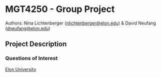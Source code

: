 # MGT4250 - Group Project
Authors: Nina Lichtenberger (nlichtenberger@elon.edu) & David Neufang (dneufang@elon.edu)

## Project Description
### Questions of Interest

[Elon University](https://elon.edu)
